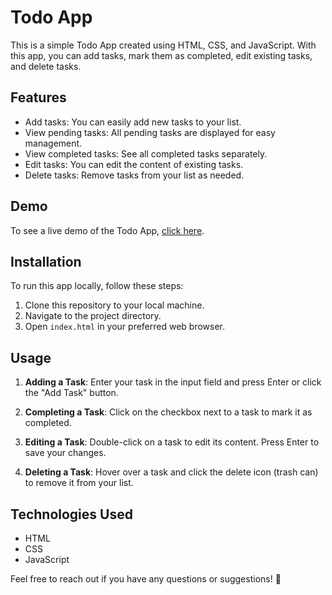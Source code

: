# Todo App

This is a simple Todo App created using HTML, CSS, and JavaScript. With this app, you can add tasks, mark them as completed, edit existing tasks, and delete tasks.

## Features

- Add tasks: You can easily add new tasks to your list.
- View pending tasks: All pending tasks are displayed for easy management.
- View completed tasks: See all completed tasks separately.
- Edit tasks: You can edit the content of existing tasks.
- Delete tasks: Remove tasks from your list as needed.

## Demo

To see a live demo of the Todo App, [click here](https://prathameshchaskar.github.io/Javascript-Projects/Todo-App/).

## Installation

To run this app locally, follow these steps:

1. Clone this repository to your local machine.
2. Navigate to the project directory.
3. Open `index.html` in your preferred web browser.

## Usage

1. **Adding a Task**: Enter your task in the input field and press Enter or click the "Add Task" button.

2. **Completing a Task**: Click on the checkbox next to a task to mark it as completed.

3. **Editing a Task**: Double-click on a task to edit its content. Press Enter to save your changes.

4. **Deleting a Task**: Hover over a task and click the delete icon (trash can) to remove it from your list.

## Technologies Used

- HTML
- CSS
- JavaScript

Feel free to reach out if you have any questions or suggestions! 🚀

